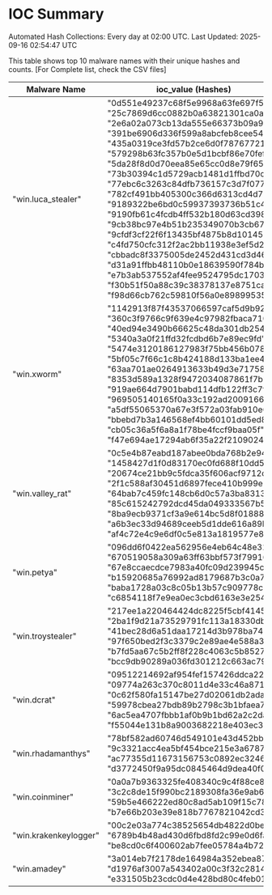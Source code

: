 # IOC Summary

Automated Hash Collections: Every day at 02:00 UTC. Last Updated: 2025-09-16 02:54:47 UTC

This table shows top 10 malware names with their unique hashes and counts. [For Complete list, check the CSV files]

| Malware Name | ioc_value (Hashes) | Count |
|--------------|--------------------|-------|
|  "win.luca_stealer" |  "0d551e49237c68f5e9968a63fe697f59"<br> "25c7869d6cc0882b0a63821301ca0a75"<br> "2e6a02a073cb13da555e66373b09a9d8"<br> "391be6906d336f599a8abcfeb8cee549"<br> "435a0319ce3fd57b2ce6d0f787677217"<br> "579298b63fc357b0e5d1bcbf86e70fef"<br> "5da28f8d0d70eea85e65cc0d8e79f659"<br> "73b30394c1d5729acb1481d1ffbd70c1"<br> "77ebc6c3263c84dfb736157c3d7f077f"<br> "782cf491bb405300c366d6313cd4d720"<br> "9189322be6bd0c59937393736b51c419"<br> "9190fb61c4fcdb4ff532b180d63cd398"<br> "9cb38bc97e4b51b235349070b3cb6717"<br> "9cfdf3cf22f6f13435bf4875b8d10145"<br> "c4fd750cfc312f2ac2bb11938e3ef5d2"<br> "cbbadc8f3375005de2452d431cd3d46f"<br> "d31a91ffbb48110b0e18639590f784be"<br> "e7b3ab537552af4fee9524795dc17039"<br> "f30b51f50a88c39c38378137e8751cae"<br> "f98d66cb762c59810f56a0e898995354" | 20 |
|  "win.xworm" |  "1142913f87f43537066597caf5d9b921"<br> "360c3f9766c9f639e4c97982fbaca710"<br> "40ed94e3490b66625c48da301db25492"<br> "5340a3a0f21ffd32fcdbd6b7e89ec9fd"<br> "5474e3120186127983f75bb456b078aa"<br> "5bf05c7f66c1c8b424188d133ba1ee4c"<br> "63aa701ae0264913633b49d3e717588a"<br> "8353d589a1328f9472034087861f7bbc"<br> "919ae664d7901babd114dfb122ff3c7f"<br> "969505140165f0a33c192ad200916668"<br> "a5df55065370a67e3f572a03fab910e6"<br> "bbebd7b3a146568ef4bb60101dd5ed85"<br> "cb05c36a5f6a8a1f78be4fccf9baa05f"<br> "f47e694ae17294ab6f35a22f2109024c" | 14 |
|  "win.valley_rat" |  "0c5e4b87eabd187abee0bda768b2e941"<br> "1458427d1f0d83170ec0fd688f10dd55"<br> "20674ce21bb9c5fdca35f606acf9712d"<br> "2f1c588af30451d6897fece410b999e6"<br> "64bab7c459fc148cb6d0c57a3ba8313e"<br> "85c615242792dcd45da049333567b557"<br> "8ba9ecb9371cf3a9e614bc5d8f01888c"<br> "a6b3ec33d94689ceeb5d1dde616a89bc"<br> "af4c72e4c9e6df0c5e813a1819577e8f" | 9 |
|  "win.petya" |  "096dd6f0422ea562956e4eb64c48e311"<br> "670519058a309a63ff63bbf573f79916"<br> "67e8ccaecdce7983a40fc09d239945c4"<br> "b15920685a76992ad8179687b3c0a7c3"<br> "baba1728a03c8c05b13b57c909778c0a"<br> "c6854118f7e9ea0ec3cbd6163e3e2541" | 6 |
|  "win.troystealer" |  "217ee1a220464424dc8225f5cbf41458"<br> "2ba1f9d21a73529791fc113a18330db9"<br> "41bec28d6a51daa17214d3b978ba7441"<br> "97f650bed2f3c3379c2e89ae4e588a3e"<br> "b7fd5aa67c5b2ff8f228c4063c5b8527"<br> "bcc9db90289a036fd301212c663ac791" | 6 |
|  "win.dcrat" |  "09512214692af954fef157426ddca22b"<br> "09774a263c370c8011d4e33c46a87176"<br> "0c62f580fa15147be27d02061db2adac"<br> "59978cbea27bdb89b2798c3b1bfaea75"<br> "6ac5ea4707fbbb1af0b9b1bd62a2c2da"<br> "f55044e131b8a9003682218e403ec3df" | 6 |
|  "win.rhadamanthys" |  "78bf582ad60746d549101e43d452bb31"<br> "9c3321acc4ea5bf454bce215e3a6787a"<br> "ac77355d11673156753c0892ec3246b5"<br> "d3772450f9a95dc0845464d9dea40f05" | 4 |
|  "win.coinminer" |  "0a0a7b9363325fe408340c9c4f88ce89"<br> "3c2c8de15f990bc2189308fa36e9ab6b"<br> "59b5e466222ed80c8ad5ab109f15c788"<br> "b7e66b203e39e818b7767821042cd3cc" | 4 |
|  "win.krakenkeylogger" |  "00c2e03a774c38525654db4822d0be46"<br> "6789b4b48ad430d6fbd8fd2c99e0d6fa"<br> "be8cd0c6f400602ab7fee05784a4b726" | 3 |
|  "win.amadey" |  "3a014eb7f2178de164984a352ebea87c"<br> "d1976af3007a543402a00c3f32c28143"<br> "e331505b23cdc0d4e428bd80c4feb01f" | 3 |